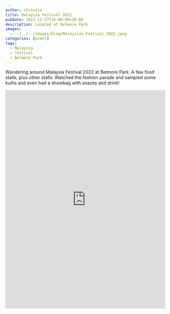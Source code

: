 ```yaml
---
author: christie
title: Malaysia Festival 2022
pubDate: 2022-11-27T16:00:00+10:00
description: Located at Belmore Park
images:
  - ../../../images/blog/Malaysian Festival 2022.jpeg
categories: [event]
tags:
  - Malaysia
  - festival
  - Belmore Park
---
```


Wandering around Malaysia Festival 2022 at Belmore Park. A few food stalls, plus other stalls. Watched the fashion parade and sampled some kuihs and even had a showbag with snacks and drink!

<iframe src="https://www.facebook.com/plugins/post.php?href=https%3A%2F%2Fwww.facebook.com%2Fchris1.tham%2Fposts%2Fpfbid02jpezPof3iaDsocxHjycuyTb8WSsW2wwqr8dsXFU1JVozcPMHkezLPgwsVMeqKBkpl&show_text=true&width=500" width="500" height="684" style="border:none;overflow:hidden" scrolling="no" frameborder="0" allowfullscreen="true" allow="autoplay; clipboard-write; encrypted-media; picture-in-picture; web-share"></iframe>
